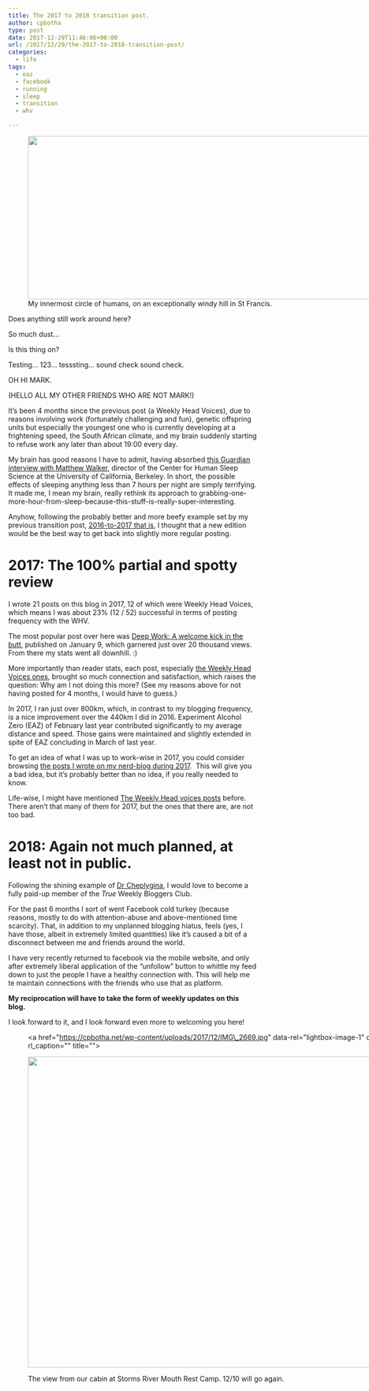```yaml
---
title: The 2017 to 2018 transition post.
author: cpbotha
type: post
date: 2017-12-29T11:46:06+00:00
url: /2017/12/29/the-2017-to-2018-transition-post/
categories:
  - life
tags:
  - eaz
  - facebook
  - running
  - sleep
  - transition
  - whv

---
```

<figure id="attachment_2959" aria-describedby="caption-attachment-2959" style="width: 840px" class="wp-caption alignnone"><a href="https://cpbotha.net/wp-content/uploads/2017/12/IMG\_2827-PANO.jpg" data-rel="lightbox-image-0" data-rl\_title="" data-rl_caption="" title=""><img data-attachment-id="2959" data-permalink="https://cpbotha.net/2017/12/29/the-2017-to-2018-transition-post/img_2827-pano/" data-orig-file="https://cpbotha.net/wp-content/uploads/2017/12/IMG_2827-PANO.jpg" data-orig-size="5213,2057" data-comments-opened="1" data-image-meta="{&quot;aperture&quot;:&quot;0&quot;,&quot;credit&quot;:&quot;&quot;,&quot;camera&quot;:&quot;iPhone 6s&quot;,&quot;caption&quot;:&quot;&quot;,&quot;created_timestamp&quot;:&quot;1514221389&quot;,&quot;copyright&quot;:&quot;&quot;,&quot;focal_length&quot;:&quot;4.1500000953674&quot;,&quot;iso&quot;:&quot;0&quot;,&quot;shutter_speed&quot;:&quot;0&quot;,&quot;title&quot;:&quot;&quot;,&quot;orientation&quot;:&quot;0&quot;}" data-image-title="IMG_2827-PANO" data-image-description="" data-medium-file="https://cpbotha.net/wp-content/uploads/2017/12/IMG_2827-PANO-300x118.jpg" data-large-file="https://cpbotha.net/wp-content/uploads/2017/12/IMG_2827-PANO-1024x404.jpg" class="wp-image-2959 size-large" src="https://cpbotha.net/wp-content/uploads/2017/12/IMG_2827-PANO-1024x404.jpg" alt="" width="840" height="331" srcset="https://cpbotha.net/wp-content/uploads/2017/12/IMG_2827-PANO-1024x404.jpg 1024w, https://cpbotha.net/wp-content/uploads/2017/12/IMG_2827-PANO-300x118.jpg 300w, https://cpbotha.net/wp-content/uploads/2017/12/IMG_2827-PANO-768x303.jpg 768w, https://cpbotha.net/wp-content/uploads/2017/12/IMG_2827-PANO-1200x474.jpg 1200w" sizes="(max-width: 709px) 85vw, (max-width: 909px) 67vw, (max-width: 1362px) 62vw, 840px" /></a><figcaption id="caption-attachment-2959" class="wp-caption-text">My innermost circle of humans, on an exceptionally windy hill in St Francis.</figcaption></figure> 

Does anything still work around here?

So much dust&#8230;

Is this thing on?

Testing&#8230; 123&#8230; tesssting&#8230; sound check sound check.

OH HI MARK.

(HELLO ALL MY OTHER FRIENDS WHO ARE NOT MARK!)

It&#8217;s been 4 months since the previous post (a Weekly Head Voices), due to reasons involving work (fortunately challenging and fun), genetic offspring units but especially the youngest one who is currently developing at a frightening speed, the South African climate, and my brain suddenly starting to refuse work any later than about 19:00 every day.

My brain has good reasons I have to admit, having absorbed [this Guardian interview with Matthew Walker][1], director of the Center for Human Sleep Science at the University of California, Berkeley. In short, the possible effects of sleeping anything less than 7 hours per night are simply terrifying. It made me, I mean my brain, really rethink its approach to grabbing-one-more-hour-from-sleep-because-this-stuff-is-really-super-interesting.

Anyhow, following the probably better and more beefy example set by my previous transition post, [2016-to-2017 that is][2], I thought that a new edition would be the best way to get back into slightly more regular posting.

# 2017: The 100% partial and spotty review

I wrote 21 posts on this blog in 2017, 12 of which were Weekly Head Voices, which means I was about 23% (12 / 52) successful in terms of posting frequency with the WHV.

The most popular post over here was [Deep Work: A welcome kick in the butt][3], published on January 9, which garnered just over 20 thousand views. From there my stats went all downhill. :)

More importantly than reader stats, each post, especially [the Weekly Head Voices ones][4], brought so much connection and satisfaction, which raises the question: Why am I not doing this more? (See my reasons above for not having posted for 4 months, I would have to guess.)

In 2017, I ran just over 800km, which, in contrast to my blogging frequency, is a nice improvement over the 440km I did in 2016. Experiment Alcohol Zero (EAZ) of February last year contributed significantly to my average distance and speed. Those gains were maintained and slightly extended in spite of EAZ concluding in March of last year.

To get an idea of what I was up to work-wise in 2017, you could consider browsing [the posts I wrote on my nerd-blog during 2017][5].  This will give you a bad idea, but it&#8217;s probably better than no idea, if you really needed to know.

Life-wise, I might have mentioned [The Weekly Head voices posts][6] before. There aren&#8217;t that many of them for 2017, but the ones that there are, are not too bad.

# 2018: Again not much planned, at least not in public.

Following the shining example of [Dr Cheplygina][7], I would love to become a fully paid-up member of the _True_ Weekly Bloggers Club.

For the past 6 months I sort of went Facebook cold turkey (because reasons, mostly to do with attention-abuse and above-mentioned time scarcity). That, in addition to my unplanned blogging hiatus, feels (yes, I have those, albeit in extremely limited quantities) like it&#8217;s caused a bit of a disconnect between me and friends around the world.

I have very recently returned to facebook via the mobile website, and only after extremely liberal application of the &#8220;unfollow&#8221; button to whittle my feed down to just the people I have a healthy connection with. This will help me te maintain connections with the friends who use that as platform.

**My reciprocation will have to take the form of weekly updates on this blog.**

I look forward to it, and I look forward even more to welcoming you here!<figure id="attachment_2960" aria-describedby="caption-attachment-2960" style="width: 840px" class="wp-caption alignnone"><a href="https://cpbotha.net/wp-content/uploads/2017/12/IMG\_2669.jpg" data-rel="lightbox-image-1" data-rl\_title="" data-rl_caption="" title="">

<img data-attachment-id="2960" data-permalink="https://cpbotha.net/2017/12/29/the-2017-to-2018-transition-post/img_2669/" data-orig-file="https://cpbotha.net/wp-content/uploads/2017/12/IMG_2669.jpg" data-orig-size="4032,3024" data-comments-opened="1" data-image-meta="{&quot;aperture&quot;:&quot;2.2&quot;,&quot;credit&quot;:&quot;&quot;,&quot;camera&quot;:&quot;iPhone 6s&quot;,&quot;caption&quot;:&quot;&quot;,&quot;created_timestamp&quot;:&quot;1513452538&quot;,&quot;copyright&quot;:&quot;&quot;,&quot;focal_length&quot;:&quot;4.15&quot;,&quot;iso&quot;:&quot;25&quot;,&quot;shutter_speed&quot;:&quot;0.03030303030303&quot;,&quot;title&quot;:&quot;&quot;,&quot;orientation&quot;:&quot;1&quot;}" data-image-title="IMG_2669" data-image-description="" data-medium-file="https://cpbotha.net/wp-content/uploads/2017/12/IMG_2669-300x225.jpg" data-large-file="https://cpbotha.net/wp-content/uploads/2017/12/IMG_2669-1024x768.jpg" class="wp-image-2960 size-large" src="https://cpbotha.net/wp-content/uploads/2017/12/IMG_2669-1024x768.jpg" alt="" width="840" height="630" srcset="https://cpbotha.net/wp-content/uploads/2017/12/IMG_2669-1024x768.jpg 1024w, https://cpbotha.net/wp-content/uploads/2017/12/IMG_2669-300x225.jpg 300w, https://cpbotha.net/wp-content/uploads/2017/12/IMG_2669-768x576.jpg 768w, https://cpbotha.net/wp-content/uploads/2017/12/IMG_2669-1200x900.jpg 1200w" sizes="(max-width: 709px) 85vw, (max-width: 909px) 67vw, (max-width: 1362px) 62vw, 840px" /></a><figcaption id="caption-attachment-2960" class="wp-caption-text">The view from our cabin at Storms River Mouth Rest Camp. 12/10 will go again.</figcaption></figure>

 [1]: https://www.theguardian.com/lifeandstyle/2017/sep/24/why-lack-of-sleep-health-worst-enemy-matthew-walker-why-we-sleep
 [2]: /2017/01/05/the-2016-to-2017-transition-post/
 [3]: https://cpbotha.net/2017/01/09/deep-work-a-welcome-kick-in-the-butt/
 [4]: https://cpbotha.net/category/weekly-head-voices/
 [5]: https://vxlabs.com/2017/
 [6]: /category/weekly-head-voices/
 [7]: http://www.veronikach.com/progress-reports/year-of-blogging/
